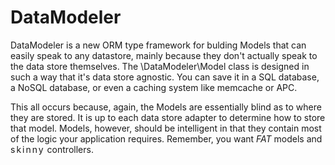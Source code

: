 # DataModeler
DataModeler is a new ORM type framework for bulding Models that can easily speak to any datastore, mainly because they don't actually speak to the data store themselves. The \DataModeler\Model class is designed in such a way that it's data store agnostic. You can save it in a SQL database, a NoSQL database, or even a caching system like memcache or APC.

This all occurs because, again, the Models are essentially blind as to where they are stored. It is up to each data store adapter to determine how to store that model. Models, however, should be intelligent in that they contain most of the logic your application requires. Remember, you want _FAT_ models and <span style="letter-spacing: 2px;">skinny</span> controllers.
